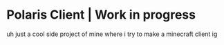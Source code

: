 # Polaris Client | Work in progress

uh just a cool side project of mine where i try to make a minecraft client ig
